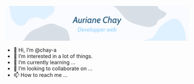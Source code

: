 <img src="https://github.com/chay-a/chay-a/blob/main/Banni%C3%A8re(1).png">


- 👋 Hi, I’m @chay-a
- 👀 I’m interested in a lot of things.
- 🌱 I’m currently learning ...
- 💞️ I’m looking to collaborate on ...
- 📫 How to reach me ...

<!---
chay-a/chay-a is a ✨ special ✨ repository because its `README.md` (this file) appears on your GitHub profile.
You can click the Preview link to take a look at your changes.
--->

